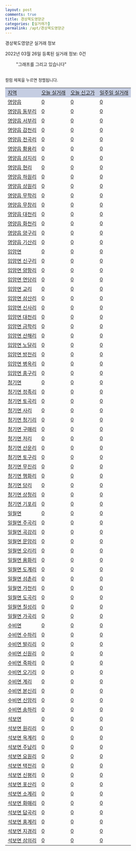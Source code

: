 ```yaml
---
layout: post
comments: true
title: 경상북도영양군
categories: [실거래가]
permalink: /apt/경상북도영양군
---
```


경상북도영양군 실거래 정보

2022년 03월 26일 등록된 실거래 정보: 0건

<!--<script async src="https://pagead2.googlesyndication.com/pagead/js/adsbygoogle.js?client=ca-pub-3485438051770037"
 crossorigin="anonymous"></script>-->

<script type="text/javascript">
  google.charts.load('current', {'packages':['corechart']});
  google.charts.setOnLoadCallback(drawChart);

  function drawChart() {
    var data = google.visualization.arrayToDataTable([['거래일', '매매', '전월세', '전매'], ['21-01', 1, 0, 0], ['21-02', 1, 0, 0], ['21-04', 1, 1, 0], ['21-06', 1, 0, 0], ['21-07', 1, 0, 0], ['21-08', 1, 0, 0], ['21-09', 0, 2, 0], ['21-11', 0, 1, 0], ['22-01', 0, 1, 0], ['22-02', 3, 0, 0]]);

    var options = {
      title: '최근 1년간 유형별 거래량 추이',
      legend: { position: 'bottom' }
    };

    setTimeout(function() {
        var chart = new google.visualization.LineChart(document.getElementById('columnchart_material'));
        chart.draw(data, (options));
        document.getElementById('loading').style.display = 'none';
        var dayLabel = (new Date()).getDay();
        if (dayLabel < 2) {
            sorttable.innerSortFunction.apply(document.getElementById('week'), []);
            sorttable.innerSortFunction.apply(document.getElementById('week'), []);        
        }
        else {
            sorttable.innerSortFunction.apply(document.getElementById('today'), []);
            sorttable.innerSortFunction.apply(document.getElementById('today'), []);
        }
    }, 200);

  }
</script>

<div id="loading" style="z-index:20; display: block; margin-left: 35px">"그래프를 그리고 있습니다"</div>
<div id="columnchart_material" style="width: 95%; margin-left: -35px; display: block"></div>
<!--<div style="width: 95%; margin-left: -35px; display: block">
      <script async src="https://pagead2.googlesyndication.com/pagead/js/adsbygoogle.js?client=ca-pub-3485438051770037"
          crossorigin="anonymous"></script>
      <ins class="adsbygoogle"
          style="display:block"
          data-ad-format="fluid"
          data-ad-layout-key="-fb+5w+4e-db+86"
          data-ad-client="ca-pub-3485438051770037"
          data-ad-slot="1827090281"></ins>
      <script>
          (adsbygoogle = window.adsbygoogle || []).push({});
      </script>
</div>-->
<br>

<font size='small' style='font-size: small;'>컬럼 제목을 누르면 정렬됩니다.</font>
<table class="sortable">
  <tr style='background-color: rgba(114, 132, 186,0.4);'>
    <td id="region"><a href="#">지역</a></td>
    <td id="today"><a href="#">오늘 실거래</a></td>
    <td id="today_new"><a href="#">오늘 신고가</a></td>
    <td id="week"><a href="#">일주일 실거래</a></td>
  </tr>

  
  <tr class="item">
    <td><a href="경상북도영양군영양읍">영양읍</a></td>
    <td><a href="경상북도영양군영양읍">0</a></td>
    <td><a href="경상북도영양군영양읍">0</a></td>
    <td><a href="경상북도영양군영양읍">0</a></td>
  </tr>
    

  <tr class="item">
    <td><a href="경상북도영양군영양읍동부리">영양읍 동부리</a></td>
    <td><a href="경상북도영양군영양읍동부리">0</a></td>
    <td><a href="경상북도영양군영양읍동부리">0</a></td>
    <td><a href="경상북도영양군영양읍동부리">0</a></td>
  </tr>
    

  <tr class="item">
    <td><a href="경상북도영양군영양읍서부리">영양읍 서부리</a></td>
    <td><a href="경상북도영양군영양읍서부리">0</a></td>
    <td><a href="경상북도영양군영양읍서부리">0</a></td>
    <td><a href="경상북도영양군영양읍서부리">0</a></td>
  </tr>
    

  <tr class="item">
    <td><a href="경상북도영양군영양읍감천리">영양읍 감천리</a></td>
    <td><a href="경상북도영양군영양읍감천리">0</a></td>
    <td><a href="경상북도영양군영양읍감천리">0</a></td>
    <td><a href="경상북도영양군영양읍감천리">0</a></td>
  </tr>
    

  <tr class="item">
    <td><a href="경상북도영양군영양읍전곡리">영양읍 전곡리</a></td>
    <td><a href="경상북도영양군영양읍전곡리">0</a></td>
    <td><a href="경상북도영양군영양읍전곡리">0</a></td>
    <td><a href="경상북도영양군영양읍전곡리">0</a></td>
  </tr>
    

  <tr class="item">
    <td><a href="경상북도영양군영양읍황용리">영양읍 황용리</a></td>
    <td><a href="경상북도영양군영양읍황용리">0</a></td>
    <td><a href="경상북도영양군영양읍황용리">0</a></td>
    <td><a href="경상북도영양군영양읍황용리">0</a></td>
  </tr>
    

  <tr class="item">
    <td><a href="경상북도영양군영양읍삼지리">영양읍 삼지리</a></td>
    <td><a href="경상북도영양군영양읍삼지리">0</a></td>
    <td><a href="경상북도영양군영양읍삼지리">0</a></td>
    <td><a href="경상북도영양군영양읍삼지리">0</a></td>
  </tr>
    

  <tr class="item">
    <td><a href="경상북도영양군영양읍현리">영양읍 현리</a></td>
    <td><a href="경상북도영양군영양읍현리">0</a></td>
    <td><a href="경상북도영양군영양읍현리">0</a></td>
    <td><a href="경상북도영양군영양읍현리">0</a></td>
  </tr>
    

  <tr class="item">
    <td><a href="경상북도영양군영양읍하원리">영양읍 하원리</a></td>
    <td><a href="경상북도영양군영양읍하원리">0</a></td>
    <td><a href="경상북도영양군영양읍하원리">0</a></td>
    <td><a href="경상북도영양군영양읍하원리">0</a></td>
  </tr>
    

  <tr class="item">
    <td><a href="경상북도영양군영양읍상원리">영양읍 상원리</a></td>
    <td><a href="경상북도영양군영양읍상원리">0</a></td>
    <td><a href="경상북도영양군영양읍상원리">0</a></td>
    <td><a href="경상북도영양군영양읍상원리">0</a></td>
  </tr>
    

  <tr class="item">
    <td><a href="경상북도영양군영양읍무학리">영양읍 무학리</a></td>
    <td><a href="경상북도영양군영양읍무학리">0</a></td>
    <td><a href="경상북도영양군영양읍무학리">0</a></td>
    <td><a href="경상북도영양군영양읍무학리">0</a></td>
  </tr>
    

  <tr class="item">
    <td><a href="경상북도영양군영양읍무창리">영양읍 무창리</a></td>
    <td><a href="경상북도영양군영양읍무창리">0</a></td>
    <td><a href="경상북도영양군영양읍무창리">0</a></td>
    <td><a href="경상북도영양군영양읍무창리">0</a></td>
  </tr>
    

  <tr class="item">
    <td><a href="경상북도영양군영양읍대천리">영양읍 대천리</a></td>
    <td><a href="경상북도영양군영양읍대천리">0</a></td>
    <td><a href="경상북도영양군영양읍대천리">0</a></td>
    <td><a href="경상북도영양군영양읍대천리">0</a></td>
  </tr>
    

  <tr class="item">
    <td><a href="경상북도영양군영양읍화천리">영양읍 화천리</a></td>
    <td><a href="경상북도영양군영양읍화천리">0</a></td>
    <td><a href="경상북도영양군영양읍화천리">0</a></td>
    <td><a href="경상북도영양군영양읍화천리">0</a></td>
  </tr>
    

  <tr class="item">
    <td><a href="경상북도영양군영양읍양구리">영양읍 양구리</a></td>
    <td><a href="경상북도영양군영양읍양구리">0</a></td>
    <td><a href="경상북도영양군영양읍양구리">0</a></td>
    <td><a href="경상북도영양군영양읍양구리">0</a></td>
  </tr>
    

  <tr class="item">
    <td><a href="경상북도영양군영양읍기산리">영양읍 기산리</a></td>
    <td><a href="경상북도영양군영양읍기산리">0</a></td>
    <td><a href="경상북도영양군영양읍기산리">0</a></td>
    <td><a href="경상북도영양군영양읍기산리">0</a></td>
  </tr>
    

  <tr class="item">
    <td><a href="경상북도영양군입암면">입암면</a></td>
    <td><a href="경상북도영양군입암면">0</a></td>
    <td><a href="경상북도영양군입암면">0</a></td>
    <td><a href="경상북도영양군입암면">0</a></td>
  </tr>
    

  <tr class="item">
    <td><a href="경상북도영양군입암면신구리">입암면 신구리</a></td>
    <td><a href="경상북도영양군입암면신구리">0</a></td>
    <td><a href="경상북도영양군입암면신구리">0</a></td>
    <td><a href="경상북도영양군입암면신구리">0</a></td>
  </tr>
    

  <tr class="item">
    <td><a href="경상북도영양군입암면양항리">입암면 양항리</a></td>
    <td><a href="경상북도영양군입암면양항리">0</a></td>
    <td><a href="경상북도영양군입암면양항리">0</a></td>
    <td><a href="경상북도영양군입암면양항리">0</a></td>
  </tr>
    

  <tr class="item">
    <td><a href="경상북도영양군입암면연당리">입암면 연당리</a></td>
    <td><a href="경상북도영양군입암면연당리">0</a></td>
    <td><a href="경상북도영양군입암면연당리">0</a></td>
    <td><a href="경상북도영양군입암면연당리">0</a></td>
  </tr>
    

  <tr class="item">
    <td><a href="경상북도영양군입암면교리">입암면 교리</a></td>
    <td><a href="경상북도영양군입암면교리">0</a></td>
    <td><a href="경상북도영양군입암면교리">0</a></td>
    <td><a href="경상북도영양군입암면교리">0</a></td>
  </tr>
    

  <tr class="item">
    <td><a href="경상북도영양군입암면삼산리">입암면 삼산리</a></td>
    <td><a href="경상북도영양군입암면삼산리">0</a></td>
    <td><a href="경상북도영양군입암면삼산리">0</a></td>
    <td><a href="경상북도영양군입암면삼산리">0</a></td>
  </tr>
    

  <tr class="item">
    <td><a href="경상북도영양군입암면신사리">입암면 신사리</a></td>
    <td><a href="경상북도영양군입암면신사리">0</a></td>
    <td><a href="경상북도영양군입암면신사리">0</a></td>
    <td><a href="경상북도영양군입암면신사리">0</a></td>
  </tr>
    

  <tr class="item">
    <td><a href="경상북도영양군입암면대천리">입암면 대천리</a></td>
    <td><a href="경상북도영양군입암면대천리">0</a></td>
    <td><a href="경상북도영양군입암면대천리">0</a></td>
    <td><a href="경상북도영양군입암면대천리">0</a></td>
  </tr>
    

  <tr class="item">
    <td><a href="경상북도영양군입암면금학리">입암면 금학리</a></td>
    <td><a href="경상북도영양군입암면금학리">0</a></td>
    <td><a href="경상북도영양군입암면금학리">0</a></td>
    <td><a href="경상북도영양군입암면금학리">0</a></td>
  </tr>
    

  <tr class="item">
    <td><a href="경상북도영양군입암면산해리">입암면 산해리</a></td>
    <td><a href="경상북도영양군입암면산해리">0</a></td>
    <td><a href="경상북도영양군입암면산해리">0</a></td>
    <td><a href="경상북도영양군입암면산해리">0</a></td>
  </tr>
    

  <tr class="item">
    <td><a href="경상북도영양군입암면노달리">입암면 노달리</a></td>
    <td><a href="경상북도영양군입암면노달리">0</a></td>
    <td><a href="경상북도영양군입암면노달리">0</a></td>
    <td><a href="경상북도영양군입암면노달리">0</a></td>
  </tr>
    

  <tr class="item">
    <td><a href="경상북도영양군입암면방전리">입암면 방전리</a></td>
    <td><a href="경상북도영양군입암면방전리">0</a></td>
    <td><a href="경상북도영양군입암면방전리">0</a></td>
    <td><a href="경상북도영양군입암면방전리">0</a></td>
  </tr>
    

  <tr class="item">
    <td><a href="경상북도영양군입암면병옥리">입암면 병옥리</a></td>
    <td><a href="경상북도영양군입암면병옥리">0</a></td>
    <td><a href="경상북도영양군입암면병옥리">0</a></td>
    <td><a href="경상북도영양군입암면병옥리">0</a></td>
  </tr>
    

  <tr class="item">
    <td><a href="경상북도영양군입암면흥구리">입암면 흥구리</a></td>
    <td><a href="경상북도영양군입암면흥구리">0</a></td>
    <td><a href="경상북도영양군입암면흥구리">0</a></td>
    <td><a href="경상북도영양군입암면흥구리">0</a></td>
  </tr>
    

  <tr class="item">
    <td><a href="경상북도영양군청기면">청기면</a></td>
    <td><a href="경상북도영양군청기면">0</a></td>
    <td><a href="경상북도영양군청기면">0</a></td>
    <td><a href="경상북도영양군청기면">0</a></td>
  </tr>
    

  <tr class="item">
    <td><a href="경상북도영양군청기면정족리">청기면 정족리</a></td>
    <td><a href="경상북도영양군청기면정족리">0</a></td>
    <td><a href="경상북도영양군청기면정족리">0</a></td>
    <td><a href="경상북도영양군청기면정족리">0</a></td>
  </tr>
    

  <tr class="item">
    <td><a href="경상북도영양군청기면토곡리">청기면 토곡리</a></td>
    <td><a href="경상북도영양군청기면토곡리">0</a></td>
    <td><a href="경상북도영양군청기면토곡리">0</a></td>
    <td><a href="경상북도영양군청기면토곡리">0</a></td>
  </tr>
    

  <tr class="item">
    <td><a href="경상북도영양군청기면사리">청기면 사리</a></td>
    <td><a href="경상북도영양군청기면사리">0</a></td>
    <td><a href="경상북도영양군청기면사리">0</a></td>
    <td><a href="경상북도영양군청기면사리">0</a></td>
  </tr>
    

  <tr class="item">
    <td><a href="경상북도영양군청기면청기리">청기면 청기리</a></td>
    <td><a href="경상북도영양군청기면청기리">0</a></td>
    <td><a href="경상북도영양군청기면청기리">0</a></td>
    <td><a href="경상북도영양군청기면청기리">0</a></td>
  </tr>
    

  <tr class="item">
    <td><a href="경상북도영양군청기면구매리">청기면 구매리</a></td>
    <td><a href="경상북도영양군청기면구매리">0</a></td>
    <td><a href="경상북도영양군청기면구매리">0</a></td>
    <td><a href="경상북도영양군청기면구매리">0</a></td>
  </tr>
    

  <tr class="item">
    <td><a href="경상북도영양군청기면저리">청기면 저리</a></td>
    <td><a href="경상북도영양군청기면저리">0</a></td>
    <td><a href="경상북도영양군청기면저리">0</a></td>
    <td><a href="경상북도영양군청기면저리">0</a></td>
  </tr>
    

  <tr class="item">
    <td><a href="경상북도영양군청기면산운리">청기면 산운리</a></td>
    <td><a href="경상북도영양군청기면산운리">0</a></td>
    <td><a href="경상북도영양군청기면산운리">0</a></td>
    <td><a href="경상북도영양군청기면산운리">0</a></td>
  </tr>
    

  <tr class="item">
    <td><a href="경상북도영양군청기면토구리">청기면 토구리</a></td>
    <td><a href="경상북도영양군청기면토구리">0</a></td>
    <td><a href="경상북도영양군청기면토구리">0</a></td>
    <td><a href="경상북도영양군청기면토구리">0</a></td>
  </tr>
    

  <tr class="item">
    <td><a href="경상북도영양군청기면무진리">청기면 무진리</a></td>
    <td><a href="경상북도영양군청기면무진리">0</a></td>
    <td><a href="경상북도영양군청기면무진리">0</a></td>
    <td><a href="경상북도영양군청기면무진리">0</a></td>
  </tr>
    

  <tr class="item">
    <td><a href="경상북도영양군청기면행화리">청기면 행화리</a></td>
    <td><a href="경상북도영양군청기면행화리">0</a></td>
    <td><a href="경상북도영양군청기면행화리">0</a></td>
    <td><a href="경상북도영양군청기면행화리">0</a></td>
  </tr>
    

  <tr class="item">
    <td><a href="경상북도영양군청기면당리">청기면 당리</a></td>
    <td><a href="경상북도영양군청기면당리">0</a></td>
    <td><a href="경상북도영양군청기면당리">0</a></td>
    <td><a href="경상북도영양군청기면당리">0</a></td>
  </tr>
    

  <tr class="item">
    <td><a href="경상북도영양군청기면상청리">청기면 상청리</a></td>
    <td><a href="경상북도영양군청기면상청리">0</a></td>
    <td><a href="경상북도영양군청기면상청리">0</a></td>
    <td><a href="경상북도영양군청기면상청리">0</a></td>
  </tr>
    

  <tr class="item">
    <td><a href="경상북도영양군청기면기포리">청기면 기포리</a></td>
    <td><a href="경상북도영양군청기면기포리">0</a></td>
    <td><a href="경상북도영양군청기면기포리">0</a></td>
    <td><a href="경상북도영양군청기면기포리">0</a></td>
  </tr>
    

  <tr class="item">
    <td><a href="경상북도영양군일월면">일월면</a></td>
    <td><a href="경상북도영양군일월면">0</a></td>
    <td><a href="경상북도영양군일월면">0</a></td>
    <td><a href="경상북도영양군일월면">0</a></td>
  </tr>
    

  <tr class="item">
    <td><a href="경상북도영양군일월면주곡리">일월면 주곡리</a></td>
    <td><a href="경상북도영양군일월면주곡리">0</a></td>
    <td><a href="경상북도영양군일월면주곡리">0</a></td>
    <td><a href="경상북도영양군일월면주곡리">0</a></td>
  </tr>
    

  <tr class="item">
    <td><a href="경상북도영양군일월면곡강리">일월면 곡강리</a></td>
    <td><a href="경상북도영양군일월면곡강리">0</a></td>
    <td><a href="경상북도영양군일월면곡강리">0</a></td>
    <td><a href="경상북도영양군일월면곡강리">0</a></td>
  </tr>
    

  <tr class="item">
    <td><a href="경상북도영양군일월면문암리">일월면 문암리</a></td>
    <td><a href="경상북도영양군일월면문암리">0</a></td>
    <td><a href="경상북도영양군일월면문암리">0</a></td>
    <td><a href="경상북도영양군일월면문암리">0</a></td>
  </tr>
    

  <tr class="item">
    <td><a href="경상북도영양군일월면오리리">일월면 오리리</a></td>
    <td><a href="경상북도영양군일월면오리리">0</a></td>
    <td><a href="경상북도영양군일월면오리리">0</a></td>
    <td><a href="경상북도영양군일월면오리리">0</a></td>
  </tr>
    

  <tr class="item">
    <td><a href="경상북도영양군일월면용화리">일월면 용화리</a></td>
    <td><a href="경상북도영양군일월면용화리">0</a></td>
    <td><a href="경상북도영양군일월면용화리">0</a></td>
    <td><a href="경상북도영양군일월면용화리">0</a></td>
  </tr>
    

  <tr class="item">
    <td><a href="경상북도영양군일월면도계리">일월면 도계리</a></td>
    <td><a href="경상북도영양군일월면도계리">0</a></td>
    <td><a href="경상북도영양군일월면도계리">0</a></td>
    <td><a href="경상북도영양군일월면도계리">0</a></td>
  </tr>
    

  <tr class="item">
    <td><a href="경상북도영양군일월면섬촌리">일월면 섬촌리</a></td>
    <td><a href="경상북도영양군일월면섬촌리">0</a></td>
    <td><a href="경상북도영양군일월면섬촌리">0</a></td>
    <td><a href="경상북도영양군일월면섬촌리">0</a></td>
  </tr>
    

  <tr class="item">
    <td><a href="경상북도영양군일월면가천리">일월면 가천리</a></td>
    <td><a href="경상북도영양군일월면가천리">0</a></td>
    <td><a href="경상북도영양군일월면가천리">0</a></td>
    <td><a href="경상북도영양군일월면가천리">0</a></td>
  </tr>
    

  <tr class="item">
    <td><a href="경상북도영양군일월면도곡리">일월면 도곡리</a></td>
    <td><a href="경상북도영양군일월면도곡리">0</a></td>
    <td><a href="경상북도영양군일월면도곡리">0</a></td>
    <td><a href="경상북도영양군일월면도곡리">0</a></td>
  </tr>
    

  <tr class="item">
    <td><a href="경상북도영양군일월면칠성리">일월면 칠성리</a></td>
    <td><a href="경상북도영양군일월면칠성리">0</a></td>
    <td><a href="경상북도영양군일월면칠성리">0</a></td>
    <td><a href="경상북도영양군일월면칠성리">0</a></td>
  </tr>
    

  <tr class="item">
    <td><a href="경상북도영양군일월면가곡리">일월면 가곡리</a></td>
    <td><a href="경상북도영양군일월면가곡리">0</a></td>
    <td><a href="경상북도영양군일월면가곡리">0</a></td>
    <td><a href="경상북도영양군일월면가곡리">0</a></td>
  </tr>
    

  <tr class="item">
    <td><a href="경상북도영양군수비면">수비면</a></td>
    <td><a href="경상북도영양군수비면">0</a></td>
    <td><a href="경상북도영양군수비면">0</a></td>
    <td><a href="경상북도영양군수비면">0</a></td>
  </tr>
    

  <tr class="item">
    <td><a href="경상북도영양군수비면수하리">수비면 수하리</a></td>
    <td><a href="경상북도영양군수비면수하리">0</a></td>
    <td><a href="경상북도영양군수비면수하리">0</a></td>
    <td><a href="경상북도영양군수비면수하리">0</a></td>
  </tr>
    

  <tr class="item">
    <td><a href="경상북도영양군수비면발리리">수비면 발리리</a></td>
    <td><a href="경상북도영양군수비면발리리">0</a></td>
    <td><a href="경상북도영양군수비면발리리">0</a></td>
    <td><a href="경상북도영양군수비면발리리">0</a></td>
  </tr>
    

  <tr class="item">
    <td><a href="경상북도영양군수비면신원리">수비면 신원리</a></td>
    <td><a href="경상북도영양군수비면신원리">0</a></td>
    <td><a href="경상북도영양군수비면신원리">0</a></td>
    <td><a href="경상북도영양군수비면신원리">0</a></td>
  </tr>
    

  <tr class="item">
    <td><a href="경상북도영양군수비면죽파리">수비면 죽파리</a></td>
    <td><a href="경상북도영양군수비면죽파리">0</a></td>
    <td><a href="경상북도영양군수비면죽파리">0</a></td>
    <td><a href="경상북도영양군수비면죽파리">0</a></td>
  </tr>
    

  <tr class="item">
    <td><a href="경상북도영양군수비면오기리">수비면 오기리</a></td>
    <td><a href="경상북도영양군수비면오기리">0</a></td>
    <td><a href="경상북도영양군수비면오기리">0</a></td>
    <td><a href="경상북도영양군수비면오기리">0</a></td>
  </tr>
    

  <tr class="item">
    <td><a href="경상북도영양군수비면계리">수비면 계리</a></td>
    <td><a href="경상북도영양군수비면계리">0</a></td>
    <td><a href="경상북도영양군수비면계리">0</a></td>
    <td><a href="경상북도영양군수비면계리">0</a></td>
  </tr>
    

  <tr class="item">
    <td><a href="경상북도영양군수비면본신리">수비면 본신리</a></td>
    <td><a href="경상북도영양군수비면본신리">0</a></td>
    <td><a href="경상북도영양군수비면본신리">0</a></td>
    <td><a href="경상북도영양군수비면본신리">0</a></td>
  </tr>
    

  <tr class="item">
    <td><a href="경상북도영양군수비면신암리">수비면 신암리</a></td>
    <td><a href="경상북도영양군수비면신암리">0</a></td>
    <td><a href="경상북도영양군수비면신암리">0</a></td>
    <td><a href="경상북도영양군수비면신암리">0</a></td>
  </tr>
    

  <tr class="item">
    <td><a href="경상북도영양군수비면송하리">수비면 송하리</a></td>
    <td><a href="경상북도영양군수비면송하리">0</a></td>
    <td><a href="경상북도영양군수비면송하리">0</a></td>
    <td><a href="경상북도영양군수비면송하리">0</a></td>
  </tr>
    

  <tr class="item">
    <td><a href="경상북도영양군석보면">석보면</a></td>
    <td><a href="경상북도영양군석보면">0</a></td>
    <td><a href="경상북도영양군석보면">0</a></td>
    <td><a href="경상북도영양군석보면">0</a></td>
  </tr>
    

  <tr class="item">
    <td><a href="경상북도영양군석보면원리리">석보면 원리리</a></td>
    <td><a href="경상북도영양군석보면원리리">0</a></td>
    <td><a href="경상북도영양군석보면원리리">0</a></td>
    <td><a href="경상북도영양군석보면원리리">0</a></td>
  </tr>
    

  <tr class="item">
    <td><a href="경상북도영양군석보면옥계리">석보면 옥계리</a></td>
    <td><a href="경상북도영양군석보면옥계리">0</a></td>
    <td><a href="경상북도영양군석보면옥계리">0</a></td>
    <td><a href="경상북도영양군석보면옥계리">0</a></td>
  </tr>
    

  <tr class="item">
    <td><a href="경상북도영양군석보면주남리">석보면 주남리</a></td>
    <td><a href="경상북도영양군석보면주남리">0</a></td>
    <td><a href="경상북도영양군석보면주남리">0</a></td>
    <td><a href="경상북도영양군석보면주남리">0</a></td>
  </tr>
    

  <tr class="item">
    <td><a href="경상북도영양군석보면요원리">석보면 요원리</a></td>
    <td><a href="경상북도영양군석보면요원리">0</a></td>
    <td><a href="경상북도영양군석보면요원리">0</a></td>
    <td><a href="경상북도영양군석보면요원리">0</a></td>
  </tr>
    

  <tr class="item">
    <td><a href="경상북도영양군석보면택전리">석보면 택전리</a></td>
    <td><a href="경상북도영양군석보면택전리">0</a></td>
    <td><a href="경상북도영양군석보면택전리">0</a></td>
    <td><a href="경상북도영양군석보면택전리">0</a></td>
  </tr>
    

  <tr class="item">
    <td><a href="경상북도영양군석보면신평리">석보면 신평리</a></td>
    <td><a href="경상북도영양군석보면신평리">0</a></td>
    <td><a href="경상북도영양군석보면신평리">0</a></td>
    <td><a href="경상북도영양군석보면신평리">0</a></td>
  </tr>
    

  <tr class="item">
    <td><a href="경상북도영양군석보면포산리">석보면 포산리</a></td>
    <td><a href="경상북도영양군석보면포산리">0</a></td>
    <td><a href="경상북도영양군석보면포산리">0</a></td>
    <td><a href="경상북도영양군석보면포산리">0</a></td>
  </tr>
    

  <tr class="item">
    <td><a href="경상북도영양군석보면소계리">석보면 소계리</a></td>
    <td><a href="경상북도영양군석보면소계리">0</a></td>
    <td><a href="경상북도영양군석보면소계리">0</a></td>
    <td><a href="경상북도영양군석보면소계리">0</a></td>
  </tr>
    

  <tr class="item">
    <td><a href="경상북도영양군석보면화매리">석보면 화매리</a></td>
    <td><a href="경상북도영양군석보면화매리">0</a></td>
    <td><a href="경상북도영양군석보면화매리">0</a></td>
    <td><a href="경상북도영양군석보면화매리">0</a></td>
  </tr>
    

  <tr class="item">
    <td><a href="경상북도영양군석보면답곡리">석보면 답곡리</a></td>
    <td><a href="경상북도영양군석보면답곡리">0</a></td>
    <td><a href="경상북도영양군석보면답곡리">0</a></td>
    <td><a href="경상북도영양군석보면답곡리">0</a></td>
  </tr>
    

  <tr class="item">
    <td><a href="경상북도영양군석보면홍계리">석보면 홍계리</a></td>
    <td><a href="경상북도영양군석보면홍계리">0</a></td>
    <td><a href="경상북도영양군석보면홍계리">0</a></td>
    <td><a href="경상북도영양군석보면홍계리">0</a></td>
  </tr>
    

  <tr class="item">
    <td><a href="경상북도영양군석보면지경리">석보면 지경리</a></td>
    <td><a href="경상북도영양군석보면지경리">0</a></td>
    <td><a href="경상북도영양군석보면지경리">0</a></td>
    <td><a href="경상북도영양군석보면지경리">0</a></td>
  </tr>
    

  <tr class="item">
    <td><a href="경상북도영양군석보면삼의리">석보면 삼의리</a></td>
    <td><a href="경상북도영양군석보면삼의리">0</a></td>
    <td><a href="경상북도영양군석보면삼의리">0</a></td>
    <td><a href="경상북도영양군석보면삼의리">0</a></td>
  </tr>
    


</table>


    